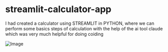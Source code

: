 # streamlit-calculator-app
I had created a  calculator using STREAMLIT in PYTHON, where  we can perform some basics steps of calculation with the help of the ai tool claude which was very much helpful for doing coiding 

![Image](https://github.com/user-attachments/assets/436d4cb5-fd98-48c3-99bd-e448eec4a2c9)
